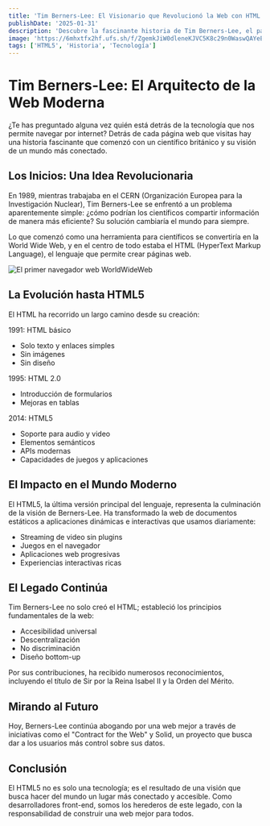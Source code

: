 ```yaml
---
title: 'Tim Berners-Lee: El Visionario que Revolucionó la Web con HTML'
publishDate: '2025-01-31'
description: 'Descubre la fascinante historia de Tim Berners-Lee, el padre del HTML y cómo su invención transformó la manera en que nos comunicamos en internet.'
image: 'https://6mhxtfx2hf.ufs.sh/f/ZgemkJiW0dleneKJVC5K8c29n0WaswQAYeE5lomSLHruifNb'
tags: ['HTML5', 'Historia', 'Tecnología']
---
```


# Tim Berners-Lee: El Arquitecto de la Web Moderna

¿Te has preguntado alguna vez quién está detrás de la tecnología que nos permite navegar por internet? Detrás de cada página web que visitas hay una historia fascinante que comenzó con un científico británico y su visión de un mundo más conectado.

## Los Inicios: Una Idea Revolucionaria

En 1989, mientras trabajaba en el CERN (Organización Europea para la Investigación Nuclear), Tim Berners-Lee se enfrentó a un problema aparentemente simple: ¿cómo podrían los científicos compartir información de manera más eficiente? Su solución cambiaría el mundo para siempre.

Lo que comenzó como una herramienta para científicos se convertiría en la World Wide Web, y en el centro de todo estaba el HTML (HyperText Markup Language), el lenguaje que permite crear páginas web.

![El primer navegador web WorldWideWeb](https://6mhxtfx2hf.ufs.sh/f/ZgemkJiW0dle2qyF2fdgetS58iw6szI1n3xqGU7JRjQduOEy)

## La Evolución hasta HTML5

El HTML ha recorrido un largo camino desde su creación:

1991: HTML básico

- Solo texto y enlaces simples
- Sin imágenes
- Sin diseño

1995: HTML 2.0

- Introducción de formularios
- Mejoras en tablas

2014: HTML5

- Soporte para audio y video
- Elementos semánticos
- APIs modernas
- Capacidades de juegos y aplicaciones

<!-- ![Evolución del HTML](https://6mhxtfx2hf.ufs.sh/f/ZgemkJiW0dleneKJVC5K8c29n0WaswQAYeE5lomSLHruifNb) -->

## El Impacto en el Mundo Moderno

El HTML5, la última versión principal del lenguaje, representa la culminación de la visión de Berners-Lee. Ha transformado la web de documentos estáticos a aplicaciones dinámicas e interactivas que usamos diariamente:

- Streaming de video sin plugins
- Juegos en el navegador
- Aplicaciones web progresivas
- Experiencias interactivas ricas

## El Legado Continúa

Tim Berners-Lee no solo creó el HTML; estableció los principios fundamentales de la web:

- Accesibilidad universal
- Descentralización
- No discriminación
- Diseño bottom-up

<!-- ![Tim Berners-Lee recibiendo la Orden del Mérito](https://6mhxtfx2hf.ufs.sh/f/ZgemkJiW0dleneKJVC5K8c29n0WaswQAYeE5lomSLHruifNb) -->

Por sus contribuciones, ha recibido numerosos reconocimientos, incluyendo el título de Sir por la Reina Isabel II y la Orden del Mérito.

## Mirando al Futuro

Hoy, Berners-Lee continúa abogando por una web mejor a través de iniciativas como el "Contract for the Web" y Solid, un proyecto que busca dar a los usuarios más control sobre sus datos.

## Conclusión

El HTML5 no es solo una tecnología; es el resultado de una visión que busca hacer del mundo un lugar más conectado y accesible. Como desarrolladores front-end, somos los herederos de este legado, con la responsabilidad de construir una web mejor para todos.
